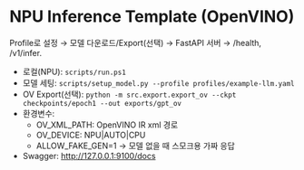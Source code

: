 # NPU Inference Template (OpenVINO)

Profile로 설정 → 모델 다운로드/Export(선택) → FastAPI 서버 → /health, /v1/infer.
- 로컬(NPU): `scripts/run.ps1`
- 모델 세팅: `scripts/setup_model.py --profile profiles/example-llm.yaml`
- OV Export(선택): `python -m src.export.export_ov --ckpt checkpoints/epoch1 --out exports/gpt_ov`
- 환경변수:
  - OV_XML_PATH: OpenVINO IR xml 경로
  - OV_DEVICE: NPU|AUTO|CPU
  - ALLOW_FAKE_GEN=1 → 모델 없을 때 스모크용 가짜 응답
- Swagger: http://127.0.0.1:9100/docs
